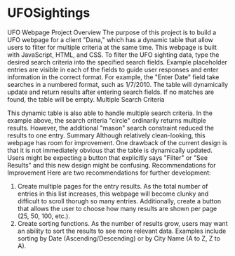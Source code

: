 # UFOSightings
UFO Webpage
Project Overview
The purpose of this project is to build a UFO webpage for a client "Dana," which has a dynamic table that allow users to filter for multiple criteria at the same time. This webpage is built with JavaScript, HTML, and CSS.
To filter the UFO sighting data, type the desired search criteria into the specified search fields. Example placeholder entries are visible in each of the fields to guide user responses and enter information in the correct format. For example, the "Enter Date" field take searches in a numbered format, such as 1/7/2010. The table will dynamically update and return results after entering search fields. If no matches are found, the table will be empty.
Multiple Search Criteria
 
This dynamic table is also able to handle multiple search criteria. In the example above, the search criteria "circle" ordinarily returns multiple results. However, the additional "mason" search constraint reduced the results to one entry.
Summary
Although relatively clean-looking, this webpage has room for improvement. One drawback of the current design is that it is not immediately obvious that the table is dynamically updated. Users might be expecting a button that explicitly says "Filter" or "See Results" and this new design might be confusing.
Recommendations for Improvement
Here are two recommendations for further development:
1.	Create multiple pages for the entry results. As the total number of entries in this list increases, this webpage will become clunky and difficult to scroll thorugh so many entries. Additionally, create a button that allows the user to choose how many results are shown per page (25, 50, 100, etc.).
2.	Create sorting functions. As the number of results grow, users may want an ability to sort the results to see more relevant data. Examples include sorting by Date (Ascending/Descending) or by City Name (A to Z, Z to A).
